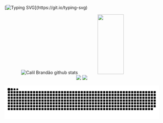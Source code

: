
[![Typing SVG](https://readme-typing-svg.demolab.com?font=Pathway+Gothic+One&weight=600&size=35&duration=3000&pause=1000&color=20F70E&center=true&vCenter=true&width=1000&lines=Hi%2C+my+name+is+Calil!;I+have+23+years+old;I+graduating+information+systems;I+dream+to+become+a+developer;Welcome+to+my+profile!)](https://git.io/typing-svg)

<div align="center">  
  <img width="49%" height="195px" src="https://github-readme-stats.vercel.app/api?username=CBrandsDev&show_icons=true&count_private=true&hide_border=true&title_color=00BFFF&icon_color=00BFFF&text_color=c9d1d9&bg_color=0d1117" alt="Calil Brandão github stats" /> 
  <img width="41%" height="195px" src="https://github-readme-stats.vercel.app/api/top-langs/?username=CBrandsDev&layout=compact&hide_border=true&title_color=00BFFF&text_color=87CEFA&bg_color=0d1117" />
</div>

  
<div align="center">
  <a href="cbrandao2001@gmail.com" ><img src = "https://img.shields.io/badge/Gmail-D14836?style=for-the-badge&logo=gmail&logoColor=white" Color=white" target="_blank"></a>
  <a href="https://www.linkedin.com/in/calil-brand%C3%A3o/" ><img src = "https://img.shields.io/badge/LinkedIn-0077B5?style=for-the-badge&logo=linkedin&logoColor=white" target="_blank"></a>
    
    
</div>

![snake gif](https://github.com/CBrandsDev/CBrandsDev/blob/output/github-contribution-grid-snake.svg)
